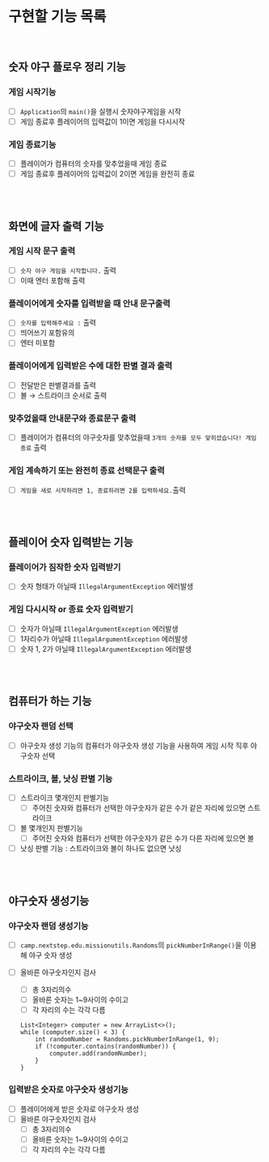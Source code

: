 # 구현할 기능 목록

<br/>

## 숫자 야구 플로우 정리 기능

### 게임 시작기능

- [ ]  `Application`의 `main()`을 실행시 숫자야구게임을 시작
- [ ]  게임 종료후 플레이어의 입력값이 1이면 게임을 다시시작

### 게임 종료기능

- [ ]  플레이어가 컴퓨터의 숫자를 맞추었을때 게임 종료
- [ ]  게임 종료후 플레이어의 입력값이 2이면 게임을 완전히 종료

<br/>


<br/>


## 화면에 글자 출력 기능

### 게임 시작 문구 출력

- [ ]  `숫자 야구 게임을 시작합니다.` 출력
- [ ]  이때 엔터 포함해 출력

### 플레이어에게 숫자를 입력받을 때 안내 문구출력

- [ ]  `숫자를 입력해주세요 :` 출력
- [ ]  띄어쓰기 포함유의
- [ ]  엔터 미포함

### 플레이어에게 입력받은 수에 대한 판별 결과 출력

- [ ]  전달받은 판별결과를 출력
- [ ]  볼 → 스트라이크 순서로 출력

### 맞추었을때 안내문구와 종료문구 출력

- [ ]  플레이어가 컴퓨터의 야구숫자를 맞추었을때 `3개의 숫자를 모두 맞히셨습니다! 게임 종료` 출력

### 게임 계속하기 또는 완전히 종료 선택문구 출력

- [ ]  `게임을 새로 시작하려면 1, 종료하려면 2를 입력하세요.`출력


<br/><br/>


## 플레이어 숫자 입력받는 기능

### 플레이어가 짐작한 숫자 입력받기

- [ ]  숫자 형태가 아닐때 `IllegalArgumentException` 에러발생

### 게임 다시시작 or 종료 숫자 입력받기

- [ ]  숫자가 아닐때 `IllegalArgumentException`  에러발생
- [ ]  1자리수가 아닐때 `IllegalArgumentException`  에러발생
- [ ]  숫자 1, 2가 아닐때 `IllegalArgumentException`  에러발생

<br/><br/>



## 컴퓨터가 하는 기능

### 야구숫자 랜덤 선택

- [ ]  야구숫자 생성 기능의 컴퓨터가 야구숫자 생성 기능을 사용하여 게임 시작 직후 야구숫자 선택

### 스트라이크, 볼, 낫싱 판별 기능

- [ ]  스트라이크 몇개인지 판별기능
    - [ ]  주어진 숫자와 컴퓨터가 선택한 야구숫자가 같은 수가 같은 자리에 있으면 스트라이크
- [ ]  볼 몇개인지 판별기능
    - [ ]  주어진 숫자와 컴퓨터가 선택한 야구숫자가 같은 수가 다른 자리에 있으면 볼
- [ ]  낫싱 판별 기능 : 스트라이크와 볼이 하나도 없으면 낫싱

<br/><br/>


## 야구숫자 생성기능

### 야구숫자 랜덤 생성기능

- [ ]  `camp.nextstep.edu.missionutils.Randoms`의 `pickNumberInRange()`을 이용해 야구 숫자 생성
- [ ]  올바른 야구숫자인지 검사
    - [ ]  총 3자리의수
    - [ ]  올바른 숫자는 1~9사이의 수이고
    - [ ]  각 자리의 수는 각각 다름

   ```
   List<Integer> computer = new ArrayList<>();
   while (computer.size() < 3) {
       int randomNumber = Randoms.pickNumberInRange(1, 9);
       if (!computer.contains(randomNumber)) {
           computer.add(randomNumber);
       }
   }
   ```


### 입력받은 숫자로 야구숫자 생성기능

- [ ]  플레이어에게 받은 숫자로 야구숫자 생성
- [ ]  올바른 야구숫자인지 검사
    - [ ]  총 3자리의수
    - [ ]  올바른 숫자는 1~9사이의 수이고
    - [ ]  각 자리의 수는 각각 다름